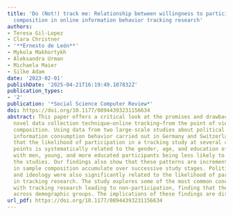 ```yaml
---
title: 'Do (Not!) track me: Relationship between willingness to participate and sample
  composition in online information behavior tracking research'
authors:
- Teresa Gil-Lopez
- Clara Christner
- '**Ernesto de León**'
- Mykola Makhortykh
- Aleksandra Urman
- Michaela Maier
- Silke Adam
date: '2023-02-01'
publishDate: '2025-04-21T16:19:49.107832Z'
publication_types:
- '2'
publication: '*Social Science Computer Review*'
doi: https://doi.org/10.1177/08944393231156634
abstract: This paper offers a critical look at the promises and drawbacks of a popular,
  novel data collection technique—online tracking—from the point of view of sample
  composition. Using data from two large-scale studies about political attitudes and
  information consumption behavior carried out in Germany and Switzerland, we find
  that the likelihood of participation in a tracking study at several critical dropout
  points is systematically related to the gender, age, and education of participants,
  with men, young, and more educated participants being less likely to dropout of
  the studies. Our findings also show that these patterns are incremental, as changes
  in sample composition accumulate over successive study stages. Political interest
  and ideology were also significantly related to the likelihood of participation
  in tracking research. The study explores some of the most common concerns associated
  with tracking research leading to non-participation, finding that they also differ
  across demographic groups. The implications of these findings are discussed.
url_pdf: https://doi.org/10.1177/08944393231156634
---
```

